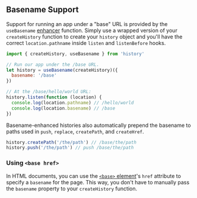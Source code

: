 ## Basename Support

Support for running an app under a "base" URL is provided by the `useBasename` [enhancer](Glossary.md#createhistoryenhancer) function. Simply use a wrapped version of your `createHistory` function to create your `history` object and you'll have the correct `location.pathname` inside `listen` and `listenBefore` hooks.

```js
import { createHistory, useBasename } from 'history'

// Run our app under the /base URL.
let history = useBasename(createHistory)({
  basename: '/base'
})

// At the /base/hello/world URL:
history.listen(function (location) {
  console.log(location.pathname) // /hello/world
  console.log(location.basename) // /base
})
```

Basename-enhanced histories also automatically prepend the basename to paths used in `push`, `replace`, `createPath`, and `createHref`.

```js
history.createPath('/the/path') // /base/the/path
history.push('/the/path') // push /base/the/path
```

### Using `<base href>`

In HTML documents, you can use the [`<base>` element](https://developer.mozilla.org/en-US/docs/Web/HTML/Element/base)'s `href` attribute to specify a `basename` for the page. This way, you don't have to manually pass the `basename` property to your `createHistory` function.
